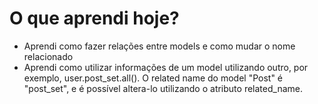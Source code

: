# O que aprendi hoje?
- Aprendi como fazer relações entre models e como mudar o nome relacionado
- Aprendi como utilizar informações de um model utilizando outro, por exemplo, user.post_set.all(). O related name do model "Post" é "post_set", e é possível altera-lo utilizando o atributo related_name. 